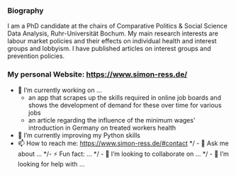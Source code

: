 ### Biography

I am a PhD candidate at the chairs of Comparative Politics & Social Science Data Analysis, Ruhr-Universität Bochum. My main research interests are labour market policies and their effects on individual health and interest groups and lobbyism. I have published articles on interest groups and prevention policies.

### My personal Website: https://www.simon-ress.de/


- 🔭 I’m currently working on ...
  - an app that scrapes up the skills required in online job boards and shows the development of demand for these over time for various jobs 
  - an article regarding the influence of the minimum wages' introduction in Germany on treated workers health    
- 🌱 I’m currently improving my Python skills
- 📫 How to reach me: https://www.simon-ress.de/#contact
*/ - 💬 Ask me about ...
*/- ⚡ Fun fact: ...
*/ - 👯 I’m looking to collaborate on ...
*/ - 🤔 I’m looking for help with ...
